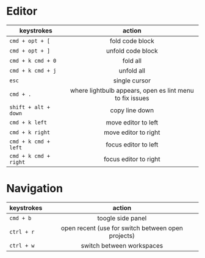 # Editor

| keystrokes            |                          action                          |
| --------------------- | :------------------------------------------------------: |
| `cmd + opt + [`       |                     fold code block                      |
| `cmd + opt + ]`       |                    unfold code block                     |
| `cmd + k cmd + 0`     |                         fold all                         |
| `cmd + k cmd + j`     |                        unfold all                        |
| `esc`                 |                      single cursor                       |
| `cmd + .`             | where lightbulb appears, open es lint menu to fix issues |
| `shift + alt + down`  |                      copy line down                      |
| `cmd + k left`        |                   move editor to left                    |
| `cmd + k right`       |                   move editor to right                   |
| `cmd + k cmd + left`  |                   focus editor to left                   |
| `cmd + k cmd + right` |                  focus editor to right                   |

# Navigation

| keystrokes |                       action                       |
| ---------- | :------------------------------------------------: |
| `cmd + b`  |                 toogle side panel                  |
| `ctrl + r` | open recent (use for switch between open projects) |
| `ctrl + w` |             switch between workspaces              |
